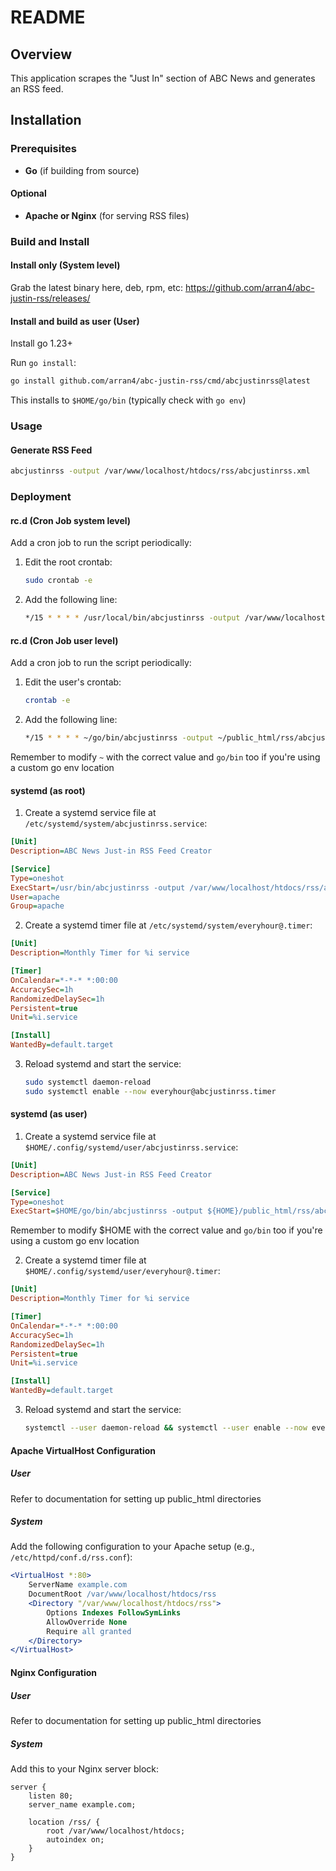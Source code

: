 # README

## Overview
This application scrapes the "Just In" section of ABC News and generates an RSS feed. 

## Installation

### Prerequisites
- **Go** (if building from source)

#### Optional
- **Apache or Nginx** (for serving RSS files)

### Build and Install

#### Install only (System level)

Grab the latest binary here, deb, rpm, etc: https://github.com/arran4/abc-justin-rss/releases/

#### Install and build as user (User)

Install go 1.23+

Run `go install`:
```bash
go install github.com/arran4/abc-justin-rss/cmd/abcjustinrss@latest
```

This installs to `$HOME/go/bin` (typically check with `go env`)

### Usage
#### Generate RSS Feed
```bash
abcjustinrss -output /var/www/localhost/htdocs/rss/abcjustinrss.xml
```

### Deployment

#### rc.d (Cron Job system level)
Add a cron job to run the script periodically:
1. Edit the root crontab:
   ```bash
   sudo crontab -e
   ```
2. Add the following line:
   ```bash
   */15 * * * * /usr/local/bin/abcjustinrss -output /var/www/localhost/htdocs/rss/abcjustinrss.xml
   ```

#### rc.d (Cron Job user level)
Add a cron job to run the script periodically:
1. Edit the user's crontab:
   ```bash
   crontab -e
   ```
2. Add the following line:
   ```bash
   */15 * * * * ~/go/bin/abcjustinrss -output ~/public_html/rss/abcjustinrss.xml
   ```

Remember to modify `~` with the correct value and `go/bin` too if you're using a custom go env location

#### systemd (as root)
1. Create a systemd service file at `/etc/systemd/system/abcjustinrss.service`:
```ini
[Unit]
Description=ABC News Just-in RSS Feed Creator

[Service]
Type=oneshot
ExecStart=/usr/bin/abcjustinrss -output /var/www/localhost/htdocs/rss/abcjustinrss.xml
User=apache
Group=apache
```

2. Create a systemd timer file at `/etc/systemd/system/everyhour@.timer`:

```ini
[Unit]
Description=Monthly Timer for %i service

[Timer]
OnCalendar=*-*-* *:00:00
AccuracySec=1h
RandomizedDelaySec=1h
Persistent=true
Unit=%i.service

[Install]
WantedBy=default.target
```

3. Reload systemd and start the service:
   ```bash
   sudo systemctl daemon-reload
   sudo systemctl enable --now everyhour@abcjustinrss.timer
   ```

#### systemd (as user)
1. Create a systemd service file at `$HOME/.config/systemd/user/abcjustinrss.service`:
```ini
[Unit]
Description=ABC News Just-in RSS Feed Creator

[Service]
Type=oneshot
ExecStart=$HOME/go/bin/abcjustinrss -output ${HOME}/public_html/rss/abcjustinrss.xml
```

Remember to modify $HOME with the correct value and `go/bin` too if you're using a custom go env location

2. Create a systemd timer file at `$HOME/.config/systemd/user/everyhour@.timer`:

```ini
[Unit]
Description=Monthly Timer for %i service

[Timer]
OnCalendar=*-*-* *:00:00
AccuracySec=1h
RandomizedDelaySec=1h
Persistent=true
Unit=%i.service

[Install]
WantedBy=default.target
```

3. Reload systemd and start the service:
   ```bash
   systemctl --user daemon-reload && systemctl --user enable --now everyhour@abcjustinrss.timer
   ```

#### Apache VirtualHost Configuration
##### User

Refer to documentation for setting up public_html directories

##### System

Add the following configuration to your Apache setup (e.g., `/etc/httpd/conf.d/rss.conf`):
```apache
<VirtualHost *:80>
    ServerName example.com
    DocumentRoot /var/www/localhost/htdocs/rss
    <Directory "/var/www/localhost/htdocs/rss">
        Options Indexes FollowSymLinks
        AllowOverride None
        Require all granted
    </Directory>
</VirtualHost>
```

#### Nginx Configuration
##### User

Refer to documentation for setting up public_html directories

##### System

Add this to your Nginx server block:
```nginx
server {
    listen 80;
    server_name example.com;

    location /rss/ {
        root /var/www/localhost/htdocs;
        autoindex on;
    }
}
```

